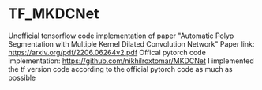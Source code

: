 # TF_MKDCNet
Unofficial tensorflow code implementation of paper "Automatic Polyp Segmentation with Multiple Kernel Dilated Convolution Network"
Paper link: https://arxiv.org/pdf/2206.06264v2.pdf
Offical pytorch code implementation: https://github.com/nikhilroxtomar/MKDCNet
I implemented the tf version code according to the official pytorch code as much as possible

